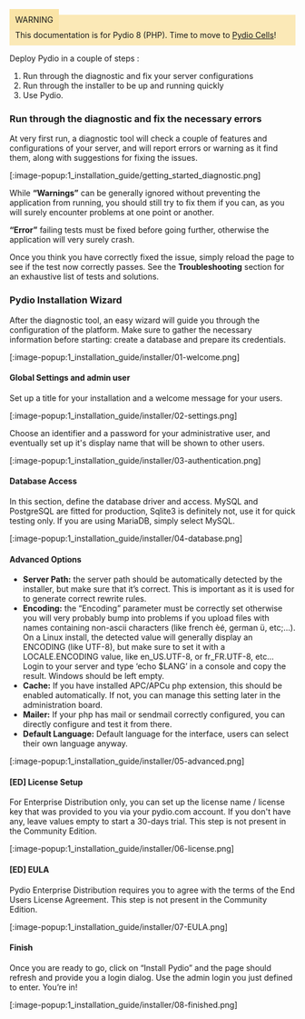 <div style="background-color: #fbe9b7;font-size: 14px;">
<span style="background-color: #fae4a6;padding: 10px;">WARNING</span>
<span style="padding: 10px;display: inline-block;">This documentation is for Pydio 8 (PHP). Time to move to <a href="https://pydio.com/en/docs/administration-guides">Pydio Cells</a>!</span>
</div>

Deploy Pydio in a couple of steps :

1. Run through the diagnostic and fix your server configurations
2. Run through the installer to be up and running quickly
3. Use Pydio.

### Run through the diagnostic and fix the necessary errors

At very first run, a diagnostic tool will check a couple of features and configurations of your server, and will report errors or warning as it find them, along with suggestions for fixing the issues.

[:image-popup:1_installation_guide/getting_started_diagnostic.png]

While **“Warnings”** can be generally ignored without preventing the application from running, you should still try to fix them if you can, as you will surely encounter problems at one point or another.

**“Error”** failing tests must be fixed before going further, otherwise the application will very surely crash.


Once you think you have correctly fixed the issue, simply reload the page to see if the test now correctly passes. See the **Troubleshooting** section for an exhaustive list of tests and solutions.

### Pydio Installation Wizard

After the diagnostic tool, an easy wizard will guide you through the configuration of the platform. Make sure to gather the necessary information before starting: create a database and prepare its credentials.

[:image-popup:1_installation_guide/installer/01-welcome.png]

#### Global Settings and admin user

Set up a title for your installation and a welcome message for your users.

[:image-popup:1_installation_guide/installer/02-settings.png]

Choose an identifier and a password for your administrative user, and eventually set up it's display name that will be shown to other users.

[:image-popup:1_installation_guide/installer/03-authentication.png]

#### Database Access

In this section, define the database driver and access. MySQL and PostgreSQL are fitted for production, Sqlite3 is definitely not, use it for quick testing only. If you are using MariaDB, simply select MySQL.

[:image-popup:1_installation_guide/installer/04-database.png]

#### Advanced Options

- **Server Path:** the server path should be automatically detected by the installer, but make sure that it’s correct. This is important as it is used for to generate correct rewrite rules.
- **Encoding:** the “Encoding” parameter must be correctly set otherwise you will very probably bump into problems if you upload files with names containing non-ascii characters (like french èé, german ü, etc;…). On a Linux install, the detected value will generally display an ENCODING (like UTF-8), but make sure to set it with a LOCALE.ENCODING value, like en_US.UTF-8, or fr_FR.UTF-8, etc… Login to your server and type ‘echo $LANG’ in a console and copy the result. Windows should be left empty.
- **Cache:** If you have installed APC/APCu php extension, this should be enabled automatically. If not, you can manage this setting later in the administration board.
- **Mailer:** If your php has mail or sendmail correctly configured, you can directly configure and test it from there.
- **Default Language:** Default language for the interface, users can select their own language anyway.

[:image-popup:1_installation_guide/installer/05-advanced.png]

#### [ED] License Setup

For Enterprise Distribution only, you can set up the license name / license key that was provided to you via your pydio.com account. If you don't have any, leave values empty to start a 30-days trial. This step is not present in the Community Edition.

[:image-popup:1_installation_guide/installer/06-license.png]

#### [ED] EULA

Pydio Enterprise Distribution requires you to agree with the terms of the End Users License Agreement. This step is not present in the Community Edition.

[:image-popup:1_installation_guide/installer/07-EULA.png]

#### Finish

Once you are ready to go, click on “Install Pydio” and the page should refresh and provide you a login dialog. Use the admin login you just defined to enter. You’re in!

[:image-popup:1_installation_guide/installer/08-finished.png]
